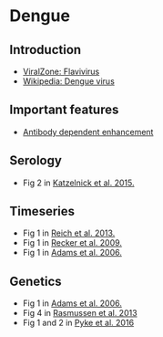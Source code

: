 # Dengue

## Introduction

* [ViralZone: Flavivirus](http://viralzone.expasy.org/all_by_protein/24.html)
* [Wikipedia: Dengue virus](https://en.wikipedia.org/wiki/Dengue_virus)

## Important features

* [Antibody dependent enhancement](https://en.wikipedia.org/wiki/Antibody-dependent_enhancement)

## Serology

* Fig 2 in [Katzelnick et al. 2015.](katzelnick-dengue-serology.pdf)

## Timeseries

* Fig 1 in [Reich et al. 2013.](reich-dengue-timeseries.pdf)
* Fig 1 in [Recker et al. 2009.](recker-dengue-timeseries.pdf)
* Fig 1 in [Adams et al. 2006.](adams-dengue-genetics.pdf)

## Genetics

* Fig 1 in [Adams et al. 2006.](adams-dengue-genetics.pdf)
* Fig 4 in [Rasmussen et al. 2013](rasmussen-dengue-sequence.pdf)
* Fig 1 and 2 in [Pyke et al. 2016](pyke-dengue-genetics.pdf)
